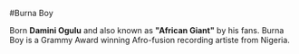 #Burna Boy

Born **Damini Ogulu**  and also known as **"African Giant"** by his fans. Burna Boy is a Grammy Award winning Afro-fusion recording artiste from Nigeria.